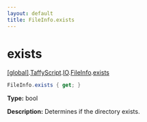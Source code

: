 ```yaml
---
layout: default
title: FileInfo.exists
---
```


# exists

[\[global\]]({{site.baseurl}}/docs/).[TaffyScript]({{site.baseurl}}/docs/TaffyScript/).[IO]({{site.baseurl}}/docs/TaffyScript/IO/).[FileInfo]({{site.baseurl}}/docs/TaffyScript/IO/FileInfo/).[exists]({{site.baseurl}}/docs/TaffyScript/IO/FileInfo/exists/)

```cs
FileInfo.exists { get; }
```

**Type:** bool

**Description:** Determines if the directory exists.
